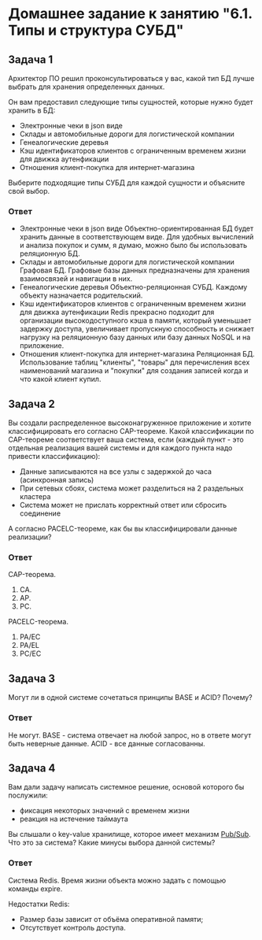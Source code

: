 # Домашнее задание к занятию "6.1. Типы и структура СУБД"

## Задача 1

Архитектор ПО решил проконсультироваться у вас, какой тип БД 
лучше выбрать для хранения определенных данных.

Он вам предоставил следующие типы сущностей, которые нужно будет хранить в БД:

- Электронные чеки в json виде
- Склады и автомобильные дороги для логистической компании
- Генеалогические деревья
- Кэш идентификаторов клиентов с ограниченным временем жизни для движка аутенфикации
- Отношения клиент-покупка для интернет-магазина

Выберите подходящие типы СУБД для каждой сущности и объясните свой выбор.

### Ответ

- Электронные чеки в json виде
Объектно-ориентированная БД будет хранить данные в соответствующем виде. Для удобных вычислений и анализа покупок и сумм, я думаю, можно было бы использовать реляционную БД.
- Склады и автомобильные дороги для логистической компании
Графовая БД. Графовые базы данных предназначены для хранения взаимосвязей и навигации в них.
- Генеалогические деревья
Объектно-реляционная СУБД. Каждому объекту назначается родительский.
- Кэш идентификаторов клиентов с ограниченным временем жизни для движка аутенфикации
Redis прекрасно подходит для организации высокодоступного кэша в памяти, который уменьшает задержку доступа, увеличивает пропускную способность и снижает нагрузку на реляционную базу данных или базу данных NoSQL и на приложение.
- Отношения клиент-покупка для интернет-магазина
Реляционная БД. Использование таблиц "клиенты", "товары" для перечисления всех наименований магазина и "покупки" для создания записей когда и что какой клиент купил. 

## Задача 2

Вы создали распределенное высоконагруженное приложение и хотите классифицировать его согласно 
CAP-теореме. Какой классификации по CAP-теореме соответствует ваша система, если 
(каждый пункт - это отдельная реализация вашей системы и для каждого пункта надо привести классификацию):

- Данные записываются на все узлы с задержкой до часа (асинхронная запись)
- При сетевых сбоях, система может разделиться на 2 раздельных кластера
- Система может не прислать корректный ответ или сбросить соединение

А согласно PACELC-теореме, как бы вы классифицировали данные реализации?

### Ответ

CAP-теорема.
1. CA.
2. AP.
3. PC.

PACELC-теорема.
1. PA/EC
2. PA/EL
3. PC/EC

## Задача 3

Могут ли в одной системе сочетаться принципы BASE и ACID? Почему?

### Ответ

Не могут. BASE - система отвечает на любой запрос, но в ответе могут быть неверные данные. ACID - все данные согласованны.

## Задача 4

Вам дали задачу написать системное решение, основой которого бы послужили:

- фиксация некоторых значений с временем жизни
- реакция на истечение таймаута

Вы слышали о key-value хранилище, которое имеет механизм [Pub/Sub](https://habr.com/ru/post/278237/). 
Что это за система? Какие минусы выбора данной системы?

### Ответ

Система Redis.
Время жизни объекта можно задать с помощью команды expire.

Недостатки Redis:
- Размер базы зависит от объёма оперативной памяти;
- Отсутствует контроль доступа.